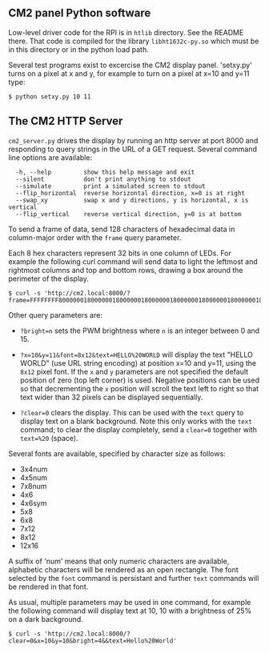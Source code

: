 ## CM2 panel Python software


Low-level driver code for the RPI is in `htlib` directory. See the README there. That code is compiled for the library `libht1632c-py.so` which must be in this directory or in the python load path. 

Several test programs exist to excercise the CM2 display panel. 'setxy.py' turns on a pixel at x and y, for example to turn on a pixel at x=10 and y=11 type:

```console
$ python setxy.py 10 11
```

## The CM2 HTTP Server

`cm2_server.py` drives the display by running an http server at port
8000 and responding to query strings in the URL of a GET request. Several command line options are available:

```
  -h, --help         show this help message and exit
  --silent           don't print anything to stdout
  --simulate         print a simulated screen to stdout
  --flip_horizontal  reverse horizontal direction, x=0 is at right
  --swap_xy          swap x and y directions, y is horizontal, x is vertical
  --flip_vertical    reverse vertical direction, y=0 is at bottom
```

To send a frame of data, send 128 characters of hexadecimal data in
column-major order with the `frame` query parameter.

Each 8 hex characters represent 32 bits in one column of LEDs. For
example the following curl command will send data to light the
leftmost and rightmost columns and top and bottom rows, drawing a box
around the perimeter of the display.


```console
$ curl -s 'http://cm2.local:8000/?frame=FFFFFFFF800000018000000180000001800000018000000180000001800000018000000180000001800000018000000180000001800000018000000180000001800000018000000180000001800000018000000180000001800000018000000180000001800000018000000180000001800000018000000180000001FFFFFFFF'
```

Other query parameters are:

* `?bright=n` sets the PWM brightness where `n` is an integer between 0
  and 15.

* `?x=10&y=11&font=8x12&text=HELLO%20WORLD` will display the text
  "HELLO WORLD" (use URL string encoding) at position x=10 and y=11,
  using the `8x12` pixel font. If the `x` and `y` parameters are not
  specified the default position of zero (top left corner) is
  used. Negative positions can be used so that decrementing the `x`
  position will scroll the text left to right so that text wider than
  32 pixels can be displayed sequentially.

* `?clear=0` clears the display. This can be used with the `text`
  query to display text on a blank background. Note this only works with 
  the `text` command; to clear the display completely, send a `clear=0` 
  together with `text=%20` (space).


Several fonts are available, specified by character size as follows:


* 3x4num
* 4x5num
* 7x8num
* 4x6
* 4x6sym
* 5x8
* 6x8
* 7x12
* 8x12
* 12x16

A suffix of 'num' means that only numeric characters are available,
alphabetic characters will be rendered as an open rectangle. The font
selected by the `font` command is persistant and further `text`
commands will be rendered in that font.

As usual, multiple parameters may be used in one command, for example
the following command will display text at 10, 10 with a brightness of
25% on a dark background. 

```console
$ curl -s 'http://cm2.local:8000/?clear=0&x=10&y=10&bright=4&&text=Hello%20World'
```
